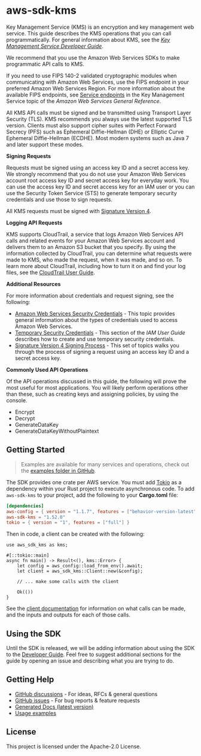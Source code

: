 # aws-sdk-kms

Key Management Service (KMS) is an encryption and key management web service. This guide describes the KMS operations that you can call programmatically. For general information about KMS, see the [_Key Management Service Developer Guide_](https://docs.aws.amazon.com/kms/latest/developerguide/).

We recommend that you use the Amazon Web Services SDKs to make programmatic API calls to KMS.

If you need to use FIPS 140-2 validated cryptographic modules when communicating with Amazon Web Services, use the FIPS endpoint in your preferred Amazon Web Services Region. For more information about the available FIPS endpoints, see [Service endpoints](https://docs.aws.amazon.com/general/latest/gr/kms.html#kms_region) in the Key Management Service topic of the _Amazon Web Services General Reference_.

All KMS API calls must be signed and be transmitted using Transport Layer Security (TLS). KMS recommends you always use the latest supported TLS version. Clients must also support cipher suites with Perfect Forward Secrecy (PFS) such as Ephemeral Diffie-Hellman (DHE) or Elliptic Curve Ephemeral Diffie-Hellman (ECDHE). Most modern systems such as Java 7 and later support these modes.

__Signing Requests__

Requests must be signed using an access key ID and a secret access key. We strongly recommend that you do not use your Amazon Web Services account root access key ID and secret access key for everyday work. You can use the access key ID and secret access key for an IAM user or you can use the Security Token Service (STS) to generate temporary security credentials and use those to sign requests.

All KMS requests must be signed with [Signature Version 4](https://docs.aws.amazon.com/general/latest/gr/signature-version-4.html).

__Logging API Requests__

KMS supports CloudTrail, a service that logs Amazon Web Services API calls and related events for your Amazon Web Services account and delivers them to an Amazon S3 bucket that you specify. By using the information collected by CloudTrail, you can determine what requests were made to KMS, who made the request, when it was made, and so on. To learn more about CloudTrail, including how to turn it on and find your log files, see the [CloudTrail User Guide](https://docs.aws.amazon.com/awscloudtrail/latest/userguide/).

__Additional Resources__

For more information about credentials and request signing, see the following:
  - [Amazon Web Services Security Credentials](https://docs.aws.amazon.com/general/latest/gr/aws-security-credentials.html) - This topic provides general information about the types of credentials used to access Amazon Web Services.
  - [Temporary Security Credentials](https://docs.aws.amazon.com/IAM/latest/UserGuide/id_credentials_temp.html) - This section of the _IAM User Guide_ describes how to create and use temporary security credentials.
  - [Signature Version 4 Signing Process](https://docs.aws.amazon.com/general/latest/gr/signature-version-4.html) - This set of topics walks you through the process of signing a request using an access key ID and a secret access key.

__Commonly Used API Operations__

Of the API operations discussed in this guide, the following will prove the most useful for most applications. You will likely perform operations other than these, such as creating keys and assigning policies, by using the console.
  - Encrypt
  - Decrypt
  - GenerateDataKey
  - GenerateDataKeyWithoutPlaintext

## Getting Started

> Examples are available for many services and operations, check out the
> [examples folder in GitHub](https://github.com/awslabs/aws-sdk-rust/tree/main/examples).

The SDK provides one crate per AWS service. You must add [Tokio](https://crates.io/crates/tokio)
as a dependency within your Rust project to execute asynchronous code. To add `aws-sdk-kms` to
your project, add the following to your **Cargo.toml** file:

```toml
[dependencies]
aws-config = { version = "1.1.7", features = ["behavior-version-latest"] }
aws-sdk-kms = "1.52.0"
tokio = { version = "1", features = ["full"] }
```

Then in code, a client can be created with the following:

```rust,no_run
use aws_sdk_kms as kms;

#[::tokio::main]
async fn main() -> Result<(), kms::Error> {
    let config = aws_config::load_from_env().await;
    let client = aws_sdk_kms::Client::new(&config);

    // ... make some calls with the client

    Ok(())
}
```

See the [client documentation](https://docs.rs/aws-sdk-kms/latest/aws_sdk_kms/client/struct.Client.html)
for information on what calls can be made, and the inputs and outputs for each of those calls.

## Using the SDK

Until the SDK is released, we will be adding information about using the SDK to the
[Developer Guide](https://docs.aws.amazon.com/sdk-for-rust/latest/dg/welcome.html). Feel free to suggest
additional sections for the guide by opening an issue and describing what you are trying to do.

## Getting Help

* [GitHub discussions](https://github.com/awslabs/aws-sdk-rust/discussions) - For ideas, RFCs & general questions
* [GitHub issues](https://github.com/awslabs/aws-sdk-rust/issues/new/choose) - For bug reports & feature requests
* [Generated Docs (latest version)](https://awslabs.github.io/aws-sdk-rust/)
* [Usage examples](https://github.com/awslabs/aws-sdk-rust/tree/main/examples)

## License

This project is licensed under the Apache-2.0 License.


